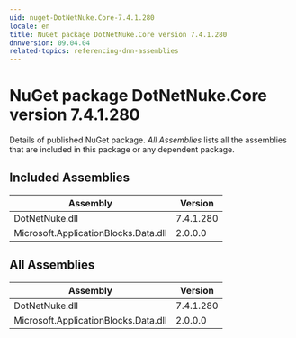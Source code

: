 ```yaml
---
uid: nuget-DotNetNuke.Core-7.4.1.280
locale: en
title: NuGet package DotNetNuke.Core version 7.4.1.280
dnnversion: 09.04.04
related-topics: referencing-dnn-assemblies
---
```


# NuGet package DotNetNuke.Core version 7.4.1.280
Details of published NuGet package.
*All Assemblies* lists all the assemblies that are included in this package or any dependent package.

## Included Assemblies

|Assembly|Version|
|---|---|
|DotNetNuke.dll|7.4.1.280|
|Microsoft.ApplicationBlocks.Data.dll|2.0.0.0|

## All Assemblies

|Assembly|Version|
|---|---|
|DotNetNuke.dll|7.4.1.280|
|Microsoft.ApplicationBlocks.Data.dll|2.0.0.0|

